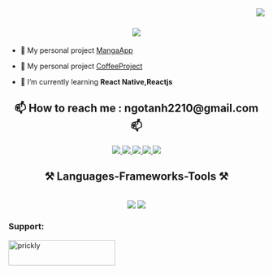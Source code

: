 
<img align="right" src="https://visitor-badge.laobi.icu/badge?page_id=salesp07.salesp07" />

<h1 align="center">
    <img src="https://readme-typing-svg.herokuapp.com/?font=Righteous&size=35&center=true&vCenter=true&width=500&height=70&duration=4000&lines=Hi+There!+👋;+I'm+Prickly!;" />
</h1>

- 🔭 My personal project [ MangaApp](https://github.com/pricklyy/MangaApp)
- 🔭 My personal project [ CoffeeProject](https://github.com/pricklyy/CoffeeProject.git)
  
-  🌱 I’m currently learning **React Native,Reactjs**


 <h2 align="center">📫 How to reach me : ngotanh2210@gmail.com 📫</h2>
<p align="center">
  <a href="">
    <img src="https://img.icons8.com/fluent/48/000000/linkedin.png"/>
  </a>
  <a href="https://www.facebook.com/profile.php?id=100065105631053" alt="Facebook">
    <img src="https://img.icons8.com/fluent/48/000000/facebook-new.png" target="_blank" />
  </a> 
  <a href="https://github.com/pricklyy" alt="Github">
    <img src="https://img.icons8.com/fluent/48/000000/github.png"/>
  </a> 
  <a href="" alt="Youtube channel" target="_blank" >
    <img src="https://img.icons8.com/fluent/48/000000/youtube-play.png"/>
  </a>
  
  <a href="" alt="Email">
    <img src="https://img.icons8.com/fluent/48/000000/mailing.png"/>
  </a>
</p>


 
<h2 align="center">⚒️ Languages-Frameworks-Tools ⚒️</h2>
<br/>
<div align="center">
    <img src="https://skillicons.dev/icons?i=react,bootstrap,html,css,vscode,github,figma,git,androidstudio" />
    <img src="https://skillicons.dev/icons?i=nodejs,javascript,typescript,express,firebase,mongodb,java,mysql" /><br>
</div>



<h3 align="left">Support:</h3>
<p><a href="https://www.buymeacoffee.com/prickly"> <img align="left" src="https://cdn.buymeacoffee.com/buttons/v2/default-yellow.png" height="50" width="210" alt="prickly" /></a></p>
<!--
**pricklyy/pricklyy** is a ✨ _special_ ✨ repository because its `README.md` (this file) appears on your GitHub profile.

Here are some ideas to get you started:

- 🔭 I’m currently working on ...
- 🌱 I’m currently learning ...
- 👯 I’m looking to collaborate on ...
- 🤔 I’m looking for help with ...
- 💬 Ask me about ...
- 📫 How to reach me: ...
- 😄 Pronouns: ...
- ⚡ Fun fact: ...
-->
